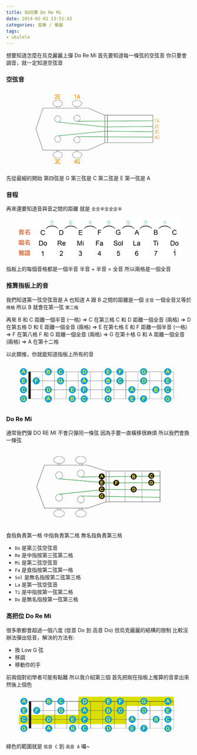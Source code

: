 ```yaml
---
title: 如何彈 Do Re Mi
date: 2014-02-01 13:51:43
categories: 音樂 / 樂器
tags:
- ukulele
---
```


想要知道怎麼在烏克麗麗上彈 Do Re Mi
首先要知道每一條弦的空弦音
你只要會調音，就一定知道空弦音

<!-- more -->

### 空弦音

<div align="center"><img src="/2014-02-01-ukulele-do-re-mi-scales/open_string_note.jpg" width="350px"/></div>

先從最細的開始
第四弦是 G
第三弦是 C
第二弦是 E
第一弦是 A

### 音程

再來還要知道音與音之間的距離
就是 `全全半全全全半`

<div align="center"><img src="/2014-02-01-ukulele-do-re-mi-scales/interval.jpg" width="450px"/></div>

指板上的每個音格都是一個半音
半音 + 半音 = 全音
所以兩格是一個全音

### 推算指板上的音

我們知道第一弦空弦音是 A
也知道 A 跟 B 之間的距離是一個 `全音`
一個全音又等於 `兩格`
所以 B 就會在第一弦 `第二格`

再來
B 和 C 距離一個半音 (一格) => C 在第三格
C 和 D 距離一個全音 (兩格) => D 在第五格
D 和 E 距離一個全音 (兩格) => E 在第七格
E 和 F 距離一個半音 (一格) => F 在第八格
F 和 G 距離一個全音 (兩格) => G 在第十格
G 和 A 距離一個全音 (兩格) => A 在第十二格

以此類推，你就能知道指板上所有的音

<div align="center"><img src="/2014-02-01-ukulele-do-re-mi-scales/note_fretboard.jpg" width="450px"/></div>

### Do Re Mi

通常我們彈 DO RE MI 不會只彈同一條弦
因為手要一直橫移很麻煩
所以我們會換一條弦

<div align="center"><img src="/2014-02-01-ukulele-do-re-mi-scales/doremi.jpg" width="350px"/></div>

食指負責第一格
中指負責第二格
無名指負責第三格

- `Do` 是第三弦空弦音
- `Re` 是中指按第三弦第二格
- `Mi` 是第二弦空弦音
- `Fa` 是食指按第二弦第一格
- `Sol` 是無名指按第二弦第三格
- `La` 是第一弦空弦音
- `Ti` 是中指按第一弦第二格
- `Do` 是無名指按第一弦第三格

### 高把位 Do Re Mi

很多歌都會超過一個八度 (低音 Do 到 高音 Do)
但烏克麗麗的結構的限制
比較沒辦法彈出低音，解決的方法有:
- 換 Low G 弦
- 移調
- 移動你的手

前兩個對初學者可能有點難
所以我介紹第三個
首先把剛在指板上推算的音拿出來
然後上個色

<div align="center"><img src="/2014-02-01-ukulele-do-re-mi-scales/position_shifting_note.jpg" width="450px"/></div>

綠色的範圍就是 `低音 C` 到 `高音 A` 囉~






